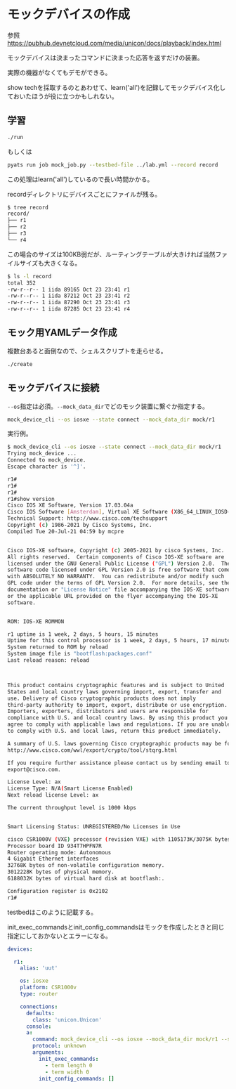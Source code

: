 # モックデバイスの作成

参照 https://pubhub.devnetcloud.com/media/unicon/docs/playback/index.html

モックデバイスは決まったコマンドに決まった応答を返すだけの装置。

実際の機器がなくてもデモができる。

show techを採取するのとあわせて、learn('all')を記録してモックデバイス化しておいたほうが役に立つかもしれない。


## 学習

```bash
./run
```

もしくは

```bash
pyats run job mock_job.py --testbed-file ../lab.yml --record record
```

この処理はlearn('all')しているので長い時間かかる。

recordディレクトリにデバイスごとにファイルが残る。

```bash
$ tree record
record/
├── r1
├── r2
├── r3
└── r4
```

この場合のサイズは100KB弱だが、ルーティングテーブルが大きければ当然ファイルサイズも大きくなる。

```bash
$ ls -l record
total 352
-rw-r--r-- 1 iida 89165 Oct 23 23:41 r1
-rw-r--r-- 1 iida 87212 Oct 23 23:41 r2
-rw-r--r-- 1 iida 87290 Oct 23 23:41 r3
-rw-r--r-- 1 iida 87285 Oct 23 23:41 r4
```

## モック用YAMLデータ作成

複数台あると面倒なので、シェルスクリプトを走らせる。

```bash
./create
```

## モックデバイスに接続

`--os`指定は必須。`--mock_data_dir`でどのモック装置に繋ぐか指定する。

```bash
mock_device_cli --os iosxe --state connect --mock_data_dir mock/r1
```

実行例。

```bash
$ mock_device_cli --os iosxe --state connect --mock_data_dir mock/r1
Trying mock_device ...
Connected to mock_device.
Escape character is '^]'.

r1#
r1#
r1#
r1#show version
Cisco IOS XE Software, Version 17.03.04a
Cisco IOS Software [Amsterdam], Virtual XE Software (X86_64_LINUX_IOSD-UNIVERSALK9-M), Version 17.3.4a, RELEASE SOFTWARE (fc3)
Technical Support: http://www.cisco.com/techsupport
Copyright (c) 1986-2021 by Cisco Systems, Inc.
Compiled Tue 20-Jul-21 04:59 by mcpre


Cisco IOS-XE software, Copyright (c) 2005-2021 by cisco Systems, Inc.
All rights reserved.  Certain components of Cisco IOS-XE software are
licensed under the GNU General Public License ("GPL") Version 2.0.  The
software code licensed under GPL Version 2.0 is free software that comes
with ABSOLUTELY NO WARRANTY.  You can redistribute and/or modify such
GPL code under the terms of GPL Version 2.0.  For more details, see the
documentation or "License Notice" file accompanying the IOS-XE software,
or the applicable URL provided on the flyer accompanying the IOS-XE
software.


ROM: IOS-XE ROMMON

r1 uptime is 1 week, 2 days, 5 hours, 15 minutes
Uptime for this control processor is 1 week, 2 days, 5 hours, 17 minutes
System returned to ROM by reload
System image file is "bootflash:packages.conf"
Last reload reason: reload



This product contains cryptographic features and is subject to United
States and local country laws governing import, export, transfer and
use. Delivery of Cisco cryptographic products does not imply
third-party authority to import, export, distribute or use encryption.
Importers, exporters, distributors and users are responsible for
compliance with U.S. and local country laws. By using this product you
agree to comply with applicable laws and regulations. If you are unable
to comply with U.S. and local laws, return this product immediately.

A summary of U.S. laws governing Cisco cryptographic products may be found at:
http://www.cisco.com/wwl/export/crypto/tool/stqrg.html

If you require further assistance please contact us by sending email to
export@cisco.com.

License Level: ax
License Type: N/A(Smart License Enabled)
Next reload license Level: ax

The current throughput level is 1000 kbps


Smart Licensing Status: UNREGISTERED/No Licenses in Use

cisco CSR1000V (VXE) processor (revision VXE) with 1105173K/3075K bytes of memory.
Processor board ID 934T7HPFN7R
Router operating mode: Autonomous
4 Gigabit Ethernet interfaces
32768K bytes of non-volatile configuration memory.
3012228K bytes of physical memory.
6188032K bytes of virtual hard disk at bootflash:.

Configuration register is 0x2102
r1#
```

testbedはこのように記載する。

init_exec_commandsとinit_config_commandsはモックを作成したときと同じ指定にしておかないとエラーになる。

```yaml
devices:

  r1:
    alias: 'uut'

    os: iosxe
    platform: CSR1000v
    type: router

    connections:
      defaults:
        class: 'unicon.Unicon'
      console:
      a:
        command: mock_device_cli --os iosxe --mock_data_dir mock/r1 --state connect
        protocol: unknown
        arguments:
          init_exec_commands:
            - term length 0
            - term width 0
          init_config_commands: []
```
